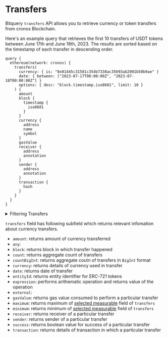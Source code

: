 # Transfers

Bitquery `transfers` API allows you to retrieve currency or token transfers from cronos Blockchain.

Here's an example query that retrieves the first 10 transfers of USDT tokens between June 17th and June 18th, 2023. The results are sorted based on the timestamp of each transfer in descending order.

```
query {
  ethereum(network: cronos) {
    transfers(
      currency: { is: "0x01445c31581c354b7338ac35693ab2001b50b9ae" }
      date: { between: ["2023-07-17T00:00:00Z", "2023-07-18T00:00:00Z"] }
      options: { desc: "block.timestamp.iso8601", limit: 10 }
    ) {
      amount
      block {
        timestamp {
          iso8601
        }
      }
      currency {
        address
        name
        symbol
      }
      gasValue
      receiver {
        address
        annotation
      }
      sender {
        address
        annotation
      }
      transaction {
        hash
      }
    }
  }
}
```
<details>
<summary>Filtering Transfers</summary>

Data retrieved using `transfers` can be filtered using following arguments:

- `amount`: Filter by amount of tokens transferred in a transfer
  
  Available comparision operators are `between`, `gt`, `gteq`, `in`, `is`, `lt`, `lteq`, `not`, `notIn`.

- `currency`: Filter by currency used in a transfer. Currencies supported are native tokens like ETH/ETC, ERC20, ERC721 tokens. For native currencies you can use symbols of them, for contract use address of that contract.

  Available comparision operators are `in`, `is`, `not`, `notIn`

- `date`: Filter by date on which transfer happened. Date should be in ISO8601-encoded datetime string. Ex, June 17th, 2023 will be `2023-07-17T00:00:00Z`

  Available comparision operator are `after`, `before`, `between`, `in`, `is`, `not`, `notIn`, `since`, `tiil`.


- `entityId`: Filter by ERC-721 entity Id

- `external`:

- `height`: Filter by height of Block where transaction happened.

  Available comparision operators are `between`, `gt`, `gteq`, `in`, `is`, `lt`, `lteq`, `not`, `notIn`.

- `options`: Filter returned data by ordering, limiting and constrainting transfer data.
  
  Available fields: `asc`, `ascByInteger`, `desc`, `descByInteger`, `limit`, `limitBy`, `offset` 

- `receiver`: Filter by receiver of the transfer. 
   
  Available comparision operators are `in`, `is`, `not`, `notIn`

- `sender`: Filter by sender of the transfer. 
  
  Available comparision operators are `in`, `is`, `not`, `notIn`

- `success`: Filter by if transaction is successful or not

- `time`: Filter by time when transfer happened. Time should be in ISO8601-encoded datetime string. Ex, June 17th, 2023 will be `2023-07-17T00:00:00Z`

  Available comparision operator are `after`, `before`, `between`, `in`, `is`, `not`, `notIn`, `since`, `tiil`.

- `txFrom`: Filter by the address responsible for creating the transaction. Available comparision operators are `in`, `is`, `not`, `notIn`.

  Read the difference between transfers and transaction in Bitquery API here.

- `txHash`: Filter by transaction hash of the transfer.
  
  Available comparision operators are `is`, `in`, `not`, `notIn`.

</details>

`transfers` field has following subfield which returns relevant infomation about currency transfers.

- `amount`: returns amount of currency transferred
- `any`: 
- `block`: returns block in which transfer happened
- `count`: returns aggregate count of transfers
- `countBigInt`: returns aggregate coutn of transfers in `BigInt` format
- `currency`: returns details of currency used in transfer
- `date`: returns date of transfer
- `entityId`: returns entity identifier for ERC-721 tokens
- `expression`: performs arithematic operation and returns value of the operation
- `external`: 
- `gasValue`: returns gas value consumed to perform a particular transfer
- `maximum`: returns maximum of [selected measurable](/v1/docs/graphql-reference/enums/ethereum-transfers-measureable) field of `transfers`
- `minimum`: returns minimum of [selected measurable](/v1/docs/graphql-reference/enums/ethereum-transfers-measureable) field of `transfers`
- `receiver`: returns receiver of a particular transfer
- `sender`: returns sender of a particular transfer
- `success`: returns boolean value for success of a particular transfer
- `transaction`: returns details of transaction in which a particular transfer 